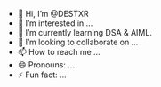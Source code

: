 - 👋 Hi, I’m @DESTXR
- 👀 I’m interested in ...
- 🌱 I’m currently learning DSA & AIML.
- 💞️ I’m looking to collaborate on ...
- 📫 How to reach me ...
- 😄 Pronouns: ...
- ⚡ Fun fact: ...

<!---
DESTXR/DESTXR is a ✨ special ✨ repository because its `README.md` (this file) appears on your GitHub profile.
You can click the Preview link to take a look at your changes.
--->
